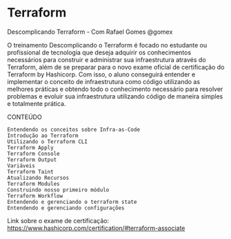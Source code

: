 # Terraform
Descomplicando Terraform - Com Rafael Gomes @gomex


O treinamento Descomplicando o Terraform é focado no estudante ou profissional de tecnologia que deseja adquirir os conhecimentos necessários para construir e administrar sua infraestrutura através do Terraform, além de se preparar para o novo exame oficial de certificação do Terraform by Hashicorp. Com isso, o aluno conseguirá entender e implementar o conceito de infraestrutura como código utilizando as melhores práticas e obtendo todo o conhecimento necessário para resolver problemas e evoluir sua infraestrutura utilizando código de maneira simples e totalmente prática.

CONTEÚDO

    Entendendo os conceitos sobre Infra-as-Code
    Introdução ao Terraform
    Utilizando o Terraform CLI
    Terraform Apply
    Terraform Console
    Terraform Output
    Variáveis
    Terraform Taint
    Atualizando Recursos
    Terraform Modules
    Construindo nosso primeiro módulo
    Terraform Workflow
    Entendendo e gerenciando o terraform state
    Entendendo e gerenciando configurações

Link sobre o exame de certificação: https://www.hashicorp.com/certification/#terraform-associate
